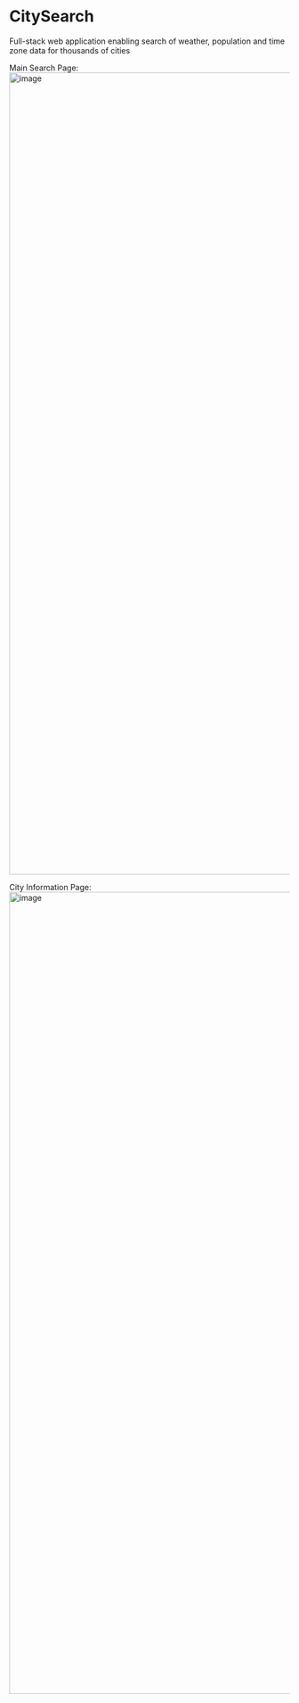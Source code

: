 # CitySearch
Full-stack web application enabling search of weather, population and time zone data for thousands of cities

Main Search Page:
<img width="1440" alt="image" src="https://user-images.githubusercontent.com/40481691/129663037-6475549e-310d-4be5-b45b-dd4e70288d5c.png">

City Information Page:
<img width="1440" alt="image" src="https://user-images.githubusercontent.com/40481691/129663107-cc302642-9ee2-414d-9f53-16c2a46fc2b5.png">



